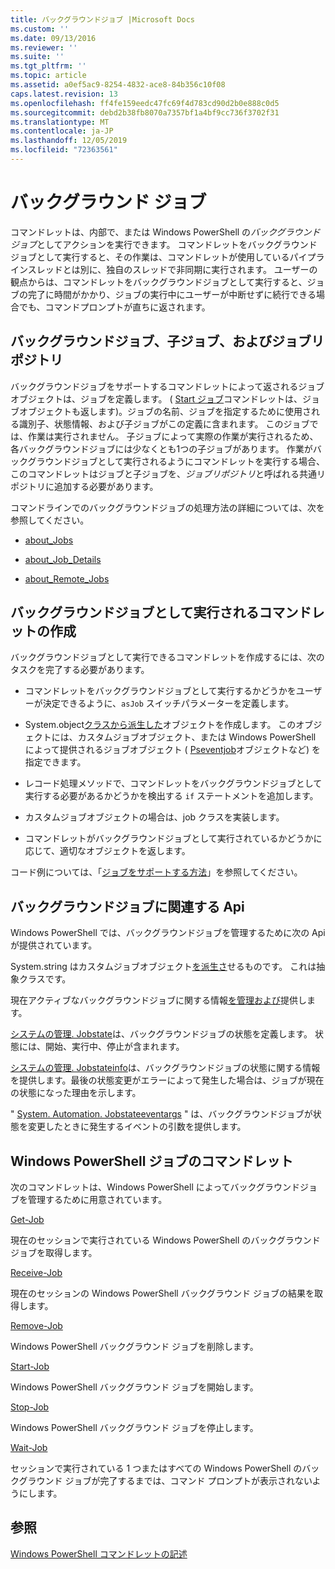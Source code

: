 ```yaml
---
title: バックグラウンドジョブ |Microsoft Docs
ms.custom: ''
ms.date: 09/13/2016
ms.reviewer: ''
ms.suite: ''
ms.tgt_pltfrm: ''
ms.topic: article
ms.assetid: a0ef5ac9-8254-4832-ace8-84b356c10f08
caps.latest.revision: 13
ms.openlocfilehash: ff4fe159eedc47fc69f4d783cd90d2b0e888c0d5
ms.sourcegitcommit: debd2b38fb8070a7357bf1a4bf9cc736f3702f31
ms.translationtype: MT
ms.contentlocale: ja-JP
ms.lasthandoff: 12/05/2019
ms.locfileid: "72363561"
---
```

# <a name="background-jobs"></a>バックグラウンド ジョブ

コマンドレットは、内部で、または Windows PowerShell の*バックグラウンドジョブ*としてアクションを実行できます。 コマンドレットをバックグラウンドジョブとして実行すると、その作業は、コマンドレットが使用しているパイプラインスレッドとは別に、独自のスレッドで非同期に実行されます。 ユーザーの観点からは、コマンドレットをバックグラウンドジョブとして実行すると、ジョブの完了に時間がかかり、ジョブの実行中にユーザーが中断せずに続行できる場合でも、コマンドプロンプトが直ちに返されます。

## <a name="background-jobs-child-jobs-and-the-job-repository"></a>バックグラウンドジョブ、子ジョブ、およびジョブリポジトリ

バックグラウンドジョブをサポートするコマンドレットによって返されるジョブオブジェクトは、ジョブを定義します。 ( [Start ジョブ](/powershell/module/Microsoft.PowerShell.Core/Start-Job)コマンドレットは、ジョブオブジェクトも返します)。ジョブの名前、ジョブを指定するために使用される識別子、状態情報、および子ジョブがこの定義に含まれます。 このジョブでは、作業は実行されません。 子ジョブによって実際の作業が実行されるため、各バックグラウンドジョブには少なくとも1つの子ジョブがあります。 作業がバックグラウンドジョブとして実行されるようにコマンドレットを実行する場合、このコマンドレットはジョブと子ジョブを、*ジョブリポジトリ*と呼ばれる共通リポジトリに追加する必要があります。

コマンドラインでのバックグラウンドジョブの処理方法の詳細については、次を参照してください。

- [about_Jobs](/powershell/module/microsoft.powershell.core/about/about_jobs)

- [about_Job_Details](/powershell/module/microsoft.powershell.core/about/about_job_details)

- [about_Remote_Jobs](/powershell/module/microsoft.powershell.core/about/about_remote_jobs)

## <a name="writing-a-cmdlet-that-runs-as-a-background-job"></a>バックグラウンドジョブとして実行されるコマンドレットの作成

バックグラウンドジョブとして実行できるコマンドレットを作成するには、次のタスクを完了する必要があります。

- コマンドレットをバックグラウンドジョブとして実行するかどうかをユーザーが決定できるように、`asJob` スイッチパラメーターを定義します。

- System.object[クラスから派生した](/dotnet/api/System.Management.Automation.Job)オブジェクトを作成します。 このオブジェクトには、カスタムジョブオブジェクト、または Windows PowerShell によって提供されるジョブオブジェクト ( [Pseventjob](/dotnet/api/System.Management.Automation.PSEventJob)オブジェクトなど) を指定できます。

- レコード処理メソッドで、コマンドレットをバックグラウンドジョブとして実行する必要があるかどうかを検出する `if` ステートメントを追加します。

- カスタムジョブオブジェクトの場合は、job クラスを実装します。

- コマンドレットがバックグラウンドジョブとして実行されているかどうかに応じて、適切なオブジェクトを返します。

コード例については、「[ジョブをサポートする方法](./how-to-support-jobs.md)」を参照してください。

## <a name="background-job-related-apis"></a>バックグラウンドジョブに関連する Api

Windows PowerShell では、バックグラウンドジョブを管理するために次の Api が提供されています。

System.string はカスタムジョブオブジェクト[を派生さ](/dotnet/api/System.Management.Automation.Job)せるものです。 これは抽象クラスです。

現在アクティブなバックグラウンドジョブに関する情報[を管理および](/dotnet/api/System.Management.Automation.JobRepository)提供します。

[システムの管理. Jobstate](/dotnet/api/System.Management.Automation.JobState)は、バックグラウンドジョブの状態を定義します。 状態には、開始、実行中、停止が含まれます。

[システムの管理. Jobstateinfo](/dotnet/api/System.Management.Automation.JobStateInfo)は、バックグラウンドジョブの状態に関する情報を提供します。最後の状態変更がエラーによって発生した場合は、ジョブが現在の状態になった理由を示します。

" [System. Automation. Jobstateeventargs](/dotnet/api/System.Management.Automation.JobStateEventArgs) " は、バックグラウンドジョブが状態を変更したときに発生するイベントの引数を提供します。

## <a name="windows-powershell-job-cmdlets"></a>Windows PowerShell ジョブのコマンドレット

次のコマンドレットは、Windows PowerShell によってバックグラウンドジョブを管理するために用意されています。

[Get-Job](/powershell/module/Microsoft.PowerShell.Core/Get-Job)

現在のセッションで実行されている Windows PowerShell のバックグラウンド ジョブを取得します。

[Receive-Job](/powershell/module/Microsoft.PowerShell.Core/Receive-Job)

現在のセッションの Windows PowerShell バックグラウンド ジョブの結果を取得します。

[Remove-Job](/powershell/module/Microsoft.PowerShell.Core/Remove-Job)

Windows PowerShell バックグラウンド ジョブを削除します。

[Start-Job](/powershell/module/Microsoft.PowerShell.Core/Start-Job)

Windows PowerShell バックグラウンド ジョブを開始します。

[Stop-Job](/powershell/module/Microsoft.PowerShell.Core/Stop-Job)

Windows PowerShell バックグラウンド ジョブを停止します。

[Wait-Job](/powershell/module/Microsoft.PowerShell.Core/Wait-Job)

セッションで実行されている 1 つまたはすべての Windows PowerShell のバックグラウンド ジョブが完了するまでは、コマンド プロンプトが表示されないようにします。

## <a name="see-also"></a>参照

[Windows PowerShell コマンドレットの記述](./writing-a-windows-powershell-cmdlet.md)
